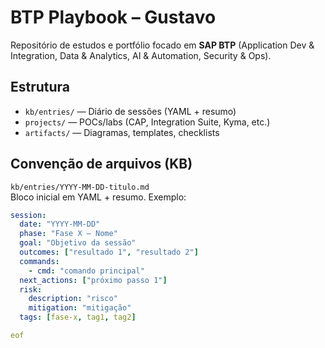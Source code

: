 # BTP Playbook – Gustavo

Repositório de estudos e portfólio focado em **SAP BTP** (Application Dev & Integration, Data & Analytics, AI & Automation, Security & Ops).

## Estrutura
- `kb/entries/` — Diário de sessões (YAML + resumo)
- `projects/` — POCs/labs (CAP, Integration Suite, Kyma, etc.)
- `artifacts/` — Diagramas, templates, checklists

## Convenção de arquivos (KB)
`kb/entries/YYYY-MM-DD-titulo.md`  
Bloco inicial em YAML + resumo. Exemplo:
```yaml
session:
  date: "YYYY-MM-DD"
  phase: "Fase X – Nome"
  goal: "Objetivo da sessão"
  outcomes: ["resultado 1", "resultado 2"]
  commands:
    - cmd: "comando principal"
  next_actions: ["próximo passo 1"]
  risk:
    description: "risco"
    mitigation: "mitigação"
  tags: [fase-x, tag1, tag2]

eof
